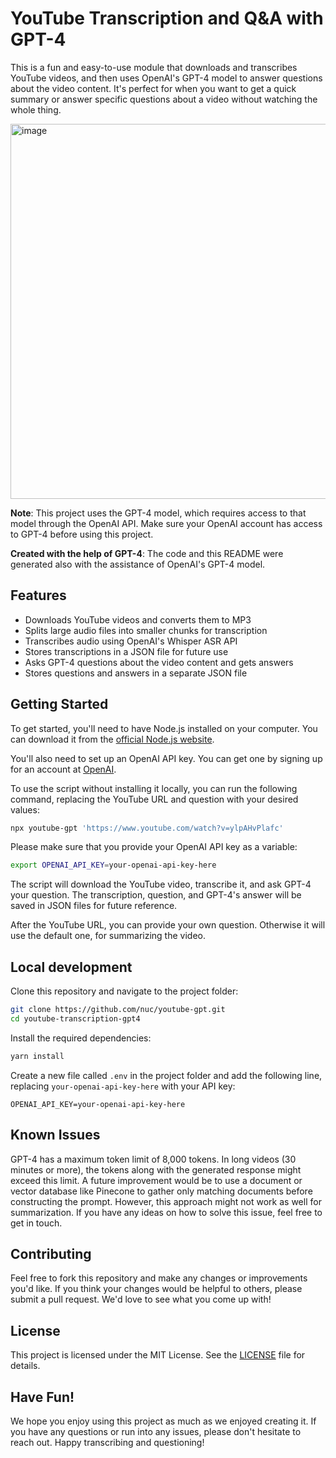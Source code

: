 # YouTube Transcription and Q&A with GPT-4

This is a fun and easy-to-use module that downloads and transcribes YouTube videos, and then uses OpenAI's GPT-4 model to answer questions about the video content. It's perfect for when you want to get a quick summary or answer specific questions about a video without watching the whole thing.

<img width="600" alt="image" src="https://user-images.githubusercontent.com/697014/229181087-5cecf0f8-4c96-4a57-9c2b-766a0537712b.png">

**Note**: This project uses the GPT-4 model, which requires access to that model through the OpenAI API. Make sure your OpenAI account has access to GPT-4 before using this project.

**Created with the help of GPT-4**: The code and this README were generated also with the assistance of OpenAI's GPT-4 model.

## Features

- Downloads YouTube videos and converts them to MP3
- Splits large audio files into smaller chunks for transcription
- Transcribes audio using OpenAI's Whisper ASR API
- Stores transcriptions in a JSON file for future use
- Asks GPT-4 questions about the video content and gets answers
- Stores questions and answers in a separate JSON file

## Getting Started

To get started, you'll need to have Node.js installed on your computer. You can download it from the [official Node.js website](https://nodejs.org/).

You'll also need to set up an OpenAI API key. You can get one by signing up for an account at [OpenAI](https://beta.openai.com/signup/).

To use the script without installing it locally, you can run the following command, replacing the YouTube URL and question with your desired values:

```bash
npx youtube-gpt 'https://www.youtube.com/watch?v=ylpAHvPlafc'
```

Please make sure that you provide your OpenAI API key as a variable:

```bash
export OPENAI_API_KEY=your-openai-api-key-here
```

The script will download the YouTube video, transcribe it, and ask GPT-4 your question. The transcription, question, and GPT-4's answer will be saved in JSON files for future reference.

After the YouTube URL, you can provide your own question. Otherwise it will use the default one, for summarizing the video.

## Local development

Clone this repository and navigate to the project folder:

```bash
git clone https://github.com/nuc/youtube-gpt.git
cd youtube-transcription-gpt4
```

Install the required dependencies:

```bash
yarn install
```

Create a new file called `.env` in the project folder and add the following line, replacing `your-openai-api-key-here` with your API key:

```
OPENAI_API_KEY=your-openai-api-key-here
```

## Known Issues

GPT-4 has a maximum token limit of 8,000 tokens. In long videos (30 minutes or more), the tokens along with the generated response might exceed this limit. A future improvement would be to use a document or vector database like Pinecone to gather only matching documents before constructing the prompt. However, this approach might not work as well for summarization. If you have any ideas on how to solve this issue, feel free to get in touch.

## Contributing

Feel free to fork this repository and make any changes or improvements you'd like. If you think your changes would be helpful to others, please submit a pull request. We'd love to see what you come up with!

## License

This project is licensed under the MIT License. See the [LICENSE](LICENSE) file for details.

## Have Fun!

We hope you enjoy using this project as much as we enjoyed creating it. If you have any questions or run into any issues, please don't hesitate to reach out. Happy transcribing and questioning!
